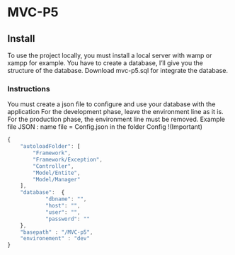 # MVC-P5

## Install
To use the project locally, you must install a local server with wamp or xampp for example.
You have to create a database, I’ll give you the structure of the database. 
Download mvc-p5.sql for integrate the database.

### Instructions
You must create a json file to configure and use your database with the application
For the development phase, leave the environment line as it is. For the production phase, the environment line must be removed.
Example file JSON : name file = Config.json in the folder Config !(Important)
```javascript
{
	"autoloadFolder": [
		"Framework",
		"Framework/Exception",
		"Controller",
		"Model/Entite",
		"Model/Manager"
	],
	"database":  {
            "dbname": "",
            "host": "",
            "user": "",
            "password": ""
    },
	"basepath" : "/MVC-p5",
	"environement" : "dev"
}
```
